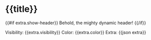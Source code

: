 # {{title}}
{{#if extra.show-header}}
Behold, the mighty dynamic header!
{{/if}}

Visibility: {{extra.visibility}}
Color: {{extra.color}}
Extra: {{json extra}}
